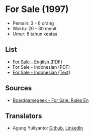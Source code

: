For Sale (1997)
=====================================================

* Pemain: 3 - 6 orang
* Waktu: 20 - 30 menit
* Umur: 8 tahun keatas


## List
* [For Sale - English (PDF)](for-sale-rules-en.pdf)
* For Sale - Indonesian (PDF)
* [For Sale - Indonesian (Text)](for-sale-rules-id.txt)


## Sources
* [Boardgamegeek - For Sale: Rules En](https://boardgamegeek.com/filepage/144703/official-2017-for-sale-rulebook)


## Translators
* Agung Yuliyanto: [Github](https://github.com/agung96tm), [LinkedIn](https://www.linkedin.com/in/agung96tm/)


